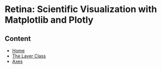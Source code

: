 # Retina: Scientific Visualization with Matplotlib and Plotly

## Content 

- [Home](index.md)
- [The Layer Class](layer.md)
- [Axes](axes.md)
